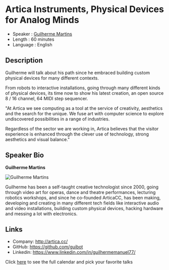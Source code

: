 Artica Instruments, Physical Devices for Analog Minds
=================================

* Speaker   : [Guilherme Martins](https://github.com/guibot)
* Length    : 60 minutes
* Language  : English

Description
-----------

Guilherme will talk about his path since he embraced building custom physical devices for many different contexts.

From robots to interactive installations, going through many different kinds of physical devices, its time now to show his latest creation, an open source 8 / 16 channel, 64 MIDI step sequencer.

"At Artica we see computing as a tool at the service of creativity, aesthetics and the search for the unique. We fuse art with computer science to explore undiscovered possibilities in a range of industries.

Regardless of the sector we are working in, Artica believes that the visitor experience is enhanced through the clever use of technology, strong aesthetics and visual balance."


Speaker Bio
-----------

**Guilherme Martins**

![Guilherme Martins](https://raw.githubusercontent.com/PixelsCamp/talks/master/img/guilherme_martins.jpg)

Guilherme has been a self-taught creative technologist since 2000, going through video art for operas, dance and theatre performances, lecturing robotics workshops, and since he co-founded ArticaCC, has been making, developing and creating in many different tech fields like interactive audio and video installations, building custom physical devices, hacking hardware and messing a lot with electronics.

Links
-----

* Company: http://artica.cc/
* GitHub: https://github.com/guibot
* Linkedin: https://www.linkedin.com/in/guilhermemanuel77/

Click [here][1] to see the full calendar and pick your favorite talks

[1]: https://pixels.camp/schedule/
